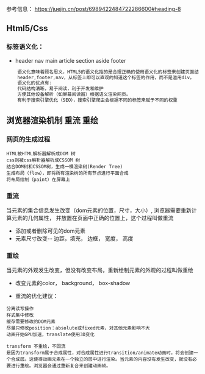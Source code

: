 参考信息： https://juejin.cn/post/6989422484722286600#heading-8
## Html5/Css
### 标签语义化：
+ header nav main article section aside footer

```js
    语义化意味着顾名思义，HTML5的语义化指的是合理正确的使用语义化的标签来创建页面结构，如 
    header,footer,nav，从标签上即可以直观的知道这个标签的作用，而不是滥用div。
    语义化的优点有:
    代码结构清晰，易于阅读，利于开发和维护
    方便其他设备解析（如屏幕阅读器）根据语义渲染网页。
    有利于搜索引擎优化（SEO），搜索引擎爬虫会根据不同的标签来赋予不同的权重
```

## 浏览器渲染机制 重流  重绘

### 网页的生成过程
 
    HTML被HTML解析器解析成DOM 树
    css则被css解析器解析成CSSOM 树
    结合DOM树和CSSOM树，生成一棵渲染树(Render Tree)
    生成布局（flow），即将所有渲染树的所有节点进行平面合成
    将布局绘制（paint）在屏幕上

### 重流
 当元素的集合信息发生改变（dom元素的位置，尺寸，大小）, 浏览器需要重新计算元素的几何属性， 并放置在页面中正确的位置上，这个过程叫做重流
  * 添加或者删除可见的dom元素
  * 元素尺寸改变-- 边距，填充， 边框， 宽度， 高度

### 重绘
当元素的外观发生改变，但没有改变布局，重新绘制元素的外观的过程叫做重绘

   * 改变元素的color， background， box-shadow

   * 重流的优化建议：

    分离读写操作
    样式集中修改
    缓存需要修改的DOM元素
    尽量只修改position：absolute或fixed元素，对其他元素影响不大
    动画开始GPU加速，translate使用3D变化

    transform 不重绘，不回流
    是因为transform属于合成属性，对合成属性进行transition/animate动画时，将会创建一个合成层。这使得动画元素在一个独立的层中进行渲染。当元素的内容没有发生改变，就没有必要进行重绘。浏览器会通过重新复合来创建动画帧。

